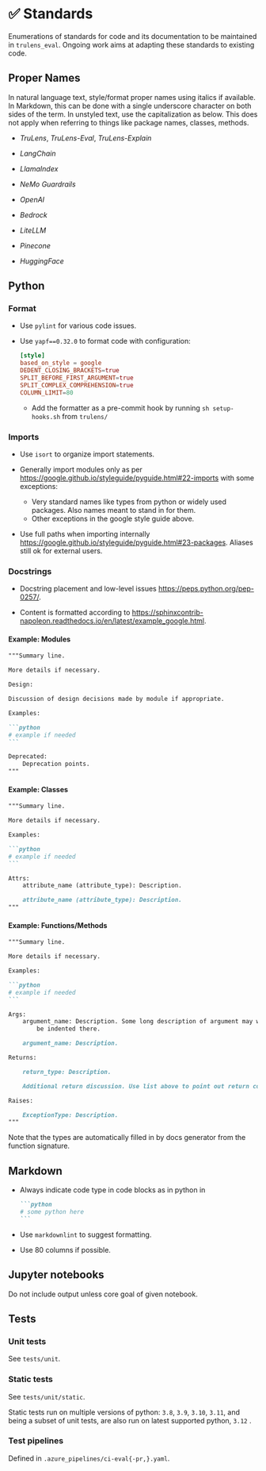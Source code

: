# ✅ Standards

Enumerations of standards for code and its documentation to be maintained in
`trulens_eval`. Ongoing work aims at adapting these standards to existing code.

## Proper Names

In natural language text, style/format proper names using italics if available.
In Markdown, this can be done with a single underscore character on both sides
of the term. In unstyled text, use the capitalization as below. This does not
apply when referring to things like package names, classes, methods.

- _TruLens_, _TruLens-Eval_, _TruLens-Explain_

- _LangChain_

- _LlamaIndex_

- _NeMo Guardrails_

- _OpenAI_

- _Bedrock_

- _LiteLLM_

- _Pinecone_

- _HuggingFace_

## Python

### Format

- Use `pylint` for various code issues.

- Use `yapf==0.32.0` to format code with configuration:

    ```toml
    [style]
    based_on_style = google
    DEDENT_CLOSING_BRACKETS=true
    SPLIT_BEFORE_FIRST_ARGUMENT=true
    SPLIT_COMPLEX_COMPREHENSION=true
    COLUMN_LIMIT=80
    ```

  - Add the formatter as a pre-commit hook by running `sh setup-hooks.sh` from `trulens/`

### Imports

- Use `isort` to organize import statements.

- Generally import modules only as per
  <https://google.github.io/styleguide/pyguide.html#22-imports> with some
  exceptions:

  - Very standard names like types from python or widely used packages. Also
    names meant to stand in for them.
  - Other exceptions in the google style guide above.

- Use full paths when importing internally
  <https://google.github.io/styleguide/pyguide.html#23-packages>. Aliases still
  ok for external users.

### Docstrings

- Docstring placement and low-level issues <https://peps.python.org/pep-0257/>.

- Content is formatted according to
  <https://sphinxcontrib-napoleon.readthedocs.io/en/latest/example_google.html>.

#### Example: Modules

````markdown
"""Summary line.

More details if necessary.

Design:

Discussion of design decisions made by module if appropriate.

Examples:

```python
# example if needed
```

Deprecated:
    Deprecation points.
"""
````

#### Example: Classes

````markdown
"""Summary line.

More details if necessary.

Examples:

```python
# example if needed
```

Attrs:
    attribute_name (attribute_type): Description.

    attribute_name (attribute_type): Description.
"""
````

#### Example: Functions/Methods

````markdown
"""Summary line.

More details if necessary.

Examples:

```python
# example if needed
```

Args:
    argument_name: Description. Some long description of argument may wrap over to the next line and needs to
        be indented there.

    argument_name: Description.

Returns:

    return_type: Description.

    Additional return discussion. Use list above to point out return components if there are multiple relevant components.

Raises:

    ExceptionType: Description.
"""
````

Note that the types are automatically filled in by docs generator from the
function signature.

## Markdown

- Always indicate code type in code blocks as in python in

    ````markdown
    ```python
    # some python here
    ```
    ````

- Use `markdownlint` to suggest formatting.

- Use 80 columns if possible.

## Jupyter notebooks

Do not include output unless core goal of given notebook.

## Tests

### Unit tests

See `tests/unit`.

### Static tests

See `tests/unit/static`.

Static tests run on multiple versions of python: `3.8`, `3.9`, `3.10`, `3.11`, and being a
subset of unit tests, are also run on latest supported python, `3.12` .

### Test pipelines

Defined in `.azure_pipelines/ci-eval{-pr,}.yaml`.
